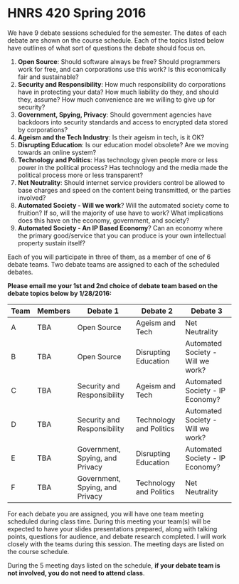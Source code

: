 # HNRS 420 Spring 2016
We have 9 debate sessions scheduled for the semester.  The dates of each debate are shown on the course schedule.  Each of the topics listed below have outlines of what sort of questions the debate should focus on.  

1. **Open Source**:  Should software always be free?  Should programmers work for free, and can corporations use this work?  Is this economically fair and sustainable?
2. **Security and Responsibility**:  How much responsibility do corporations have in protecting your data?  How much liability do they, and should they, assume?  How much convenience are we willing to give up for security?
3. **Government, Spying, Privacy**:  Should government agencies have backdoors into security standards and access to encrypted data stored by corporations?
4. **Ageism and the Tech Industry**:  Is their ageism in tech, is it OK?
5. **Disrupting Education**: Is our education model obsolete?  Are we moving towards an online system?
6. **Technology and Politics**:  Has technology given people more or less power in the political process?  Has technology and the media made the political process more or less transparent?
7. **Net Neutrality**:  Should internet service providers control be allowed to base charges and speed on the content being transmitted, or the parties involved?
8. **Automated Society - Will we work**?  Will the automated society come to fruition?  If so, will the majority of use have to work?   What implications does this have on the economy, government, and society?
9. **Automated Society - An IP Based Economy**?  Can an economy where the primary good/service that you can produce is your own intellectual property sustain itself?

Each of you will participate in three of them, as a member of one of 6 debate teams.  Two debate teams are assigned to each of the scheduled debates.

**Please email me your 1st and 2nd choice of debate team based on the debate topics below by 1/28/2016:**


| Team|Members|Debate 1|Debate 2|Debate 3
|-----|-----|------|------|------
| A   |  TBA   | Open Source | Ageism and Tech | Net Neutrality
| B   |  TBA   | Open Source | Disrupting Education | Automated Society - Will we work?
| C   |  TBA   | Security and Responsibility | Ageism and Tech | Automated Society - IP Economy?
| D   |  TBA   | Security and Responsibility | Technology and Politics | Automated Society - Will we work?
| E   |  TBA   | Government, Spying, and Privacy | Disrupting Education | Automated Society - IP Economy?
| F   |  TBA   | Government, Spying, and Privacy | Technology and Politics | Net Neutrality


For each debate you are assigned, you will have one team meeting scheduled during class time.  During this meeting your team(s) will be expected to have your slides presentations prepared, along with talking points, questions for audience, and debate research completed.  I will work closely with the teams during this session.  The meeting days are listed on the course schedule.

During the 5 meeting days listed on the schedule, **if your debate team is not involved, you do not need to attend class**.


